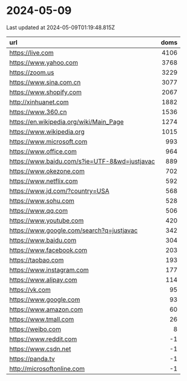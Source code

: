 # 2024-05-09

<!-- BEGIN -->
Last updated at 2024-05-09T01:19:48.815Z

url | doms
:- | -:
https://live.com | 4106
https://www.yahoo.com | 3768
https://zoom.us | 3229
https://www.sina.com.cn | 3077
https://www.shopify.com | 2067
http://xinhuanet.com | 1882
https://www.360.cn | 1536
https://en.wikipedia.org/wiki/Main_Page | 1274
https://www.wikipedia.org | 1015
https://www.microsoft.com | 993
https://www.office.com | 964
https://www.baidu.com/s?ie=UTF-8&wd=justjavac | 889
https://www.okezone.com | 702
https://www.netflix.com | 592
https://www.jd.com/?country=USA | 568
https://www.sohu.com | 528
https://www.qq.com | 506
https://www.youtube.com | 420
https://www.google.com/search?q=justjavac | 342
https://www.baidu.com | 304
https://www.facebook.com | 203
https://taobao.com | 193
https://www.instagram.com | 177
https://www.alipay.com | 114
https://vk.com | 95
https://www.google.com | 93
https://www.amazon.com | 60
https://www.tmall.com | 26
https://weibo.com | 8
https://www.reddit.com | -1
https://www.csdn.net | -1
https://panda.tv | -1
http://microsoftonline.com | -1
<!-- END -->
